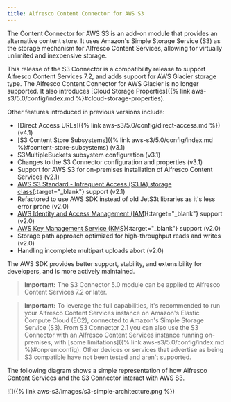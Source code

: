 ```yaml
---
title: Alfresco Content Connector for AWS S3
---
```


The Content Connector for AWS S3 is an add-on module that provides an alternative content store. 
It uses Amazon's Simple Storage Service (S3) as the storage mechanism for Alfresco Content Services, 
allowing for virtually unlimited and inexpensive storage.

This release of the S3 Connector is a compatibility release to support Alfresco Content Services 7.2, and adds support 
for AWS Glacier storage type. The Alfresco Content Connector for AWS Glacier is no longer supported. It also introduces 
[Cloud Storage Properties]({% link aws-s3/5.0/config/index.md %}#cloud-storage-properties).

Other features introduced in previous versions include:

* [Direct Access URLs]({% link aws-s3/5.0/config/direct-access.md %}) (v4.1)
* [S3 Content Store Subsystems]({% link aws-s3/5.0/config/index.md %}#content-store-subsystems) (v3.1)
* S3MultipleBuckets subsystem configuration (v3.1)
* Changes to the S3 Connector configuration and properties (v3.1)
* Support for AWS S3 for on-premises installation of Alfresco Content Services (v2.1)
* [AWS S3 Standard - Infrequent Access (S3 IA) storage class](https://aws.amazon.com/s3/storage-classes/){:target="_blank"} support (v2.1)
* Refactored to use AWS SDK instead of old JetS3t libraries as it's less error prone (v2.0)
* [AWS Identity and Access Management (IAM)](https://aws.amazon.com/iam/){:target="_blank"} support (v2.0)
* [AWS Key Management Service (KMS)](https://aws.amazon.com/kms/){:target="_blank"} support (v2.0)
* Storage path approach optimized for high-throughput reads and writes (v2.0)
* Handling incomplete multipart uploads abort (v2.0)

The AWS SDK provides better support, stability, and extensibility for developers, and is more actively maintained.

>**Important:** The S3 Connector 5.0 module can be applied to Alfresco Content Services 7.2 or later.

>**Important:** To leverage the full capabilities, it's recommended to run your Alfresco Content Services instance on 
>Amazon's Elastic Compute Cloud (EC2), connected to Amazon's Simple Storage Service (S3). From S3 Connector 2.1 you can 
>also use the S3 Connector with an Alfresco Content Services instance running on-premises, with 
>[some limitations]({% link aws-s3/5.0/config/index.md %}#onpremconfig). Other devices or services that advertise as 
>being S3 compatible have not been tested and aren't supported.

The following diagram shows a simple representation of how Alfresco Content Services and the S3 Connector interact with AWS S3.

![]({% link aws-s3/images/s3-simple-architecture.png %})
